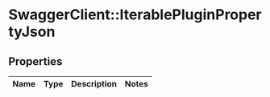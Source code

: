 # SwaggerClient::IterablePluginPropertyJson

## Properties
Name | Type | Description | Notes
------------ | ------------- | ------------- | -------------


